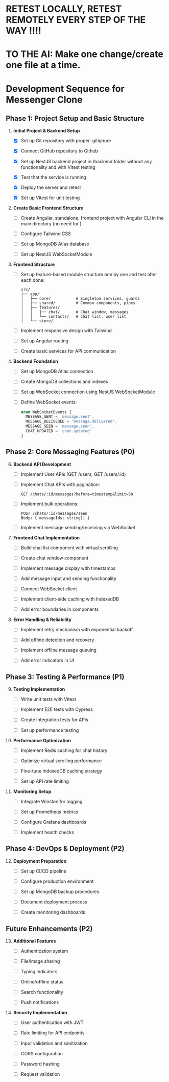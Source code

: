 # RETEST LOCALLY, RETEST REMOTELY EVERY STEP OF THE WAY !!!! #

# TO THE AI: Make one change/create one file at a time.

# Development Sequence for Messenger Clone

## Phase 1: Project Setup and Basic Structure

1. **Initial Project & Backend Setup**

   - [x] Set up Git repository with proper .gitignore

   - [x] Connect GitHub repository to Github

   - [X] Set up NestJS backend project in /backend folder without any functionality and with Vitest testing

   - [X] Test that  the service is running

   - [X] Deploy the  server and retest

   - [X] Set up Vitest for unit testing


2. **Create Basic Frontend Structure**

   - [ ] Create Angular, standalone, frontend project with Angular CLI in the main directory (no need for )

   - [ ] Configure Tailwind CSS

   - [ ] Set up MongoDB Atlas database


   - [ ] Set up NestJS WebSocketModule

4. **Frontend Structure**

   - [ ] Set up feature-based module structure one by one and test after each done:
   
      ```
      src/
      ├── app/
      │   ├── core/           # Singleton services, guards
      │   ├── shared/         # Common components, pipes
      │   ├── features/
      │   │   ├── chat/       # Chat window, messages
      │   │   └── contacts/   # Chat list, user list
      │   └── store/          
      ```

   - [ ] Implement responsive design with Tailwind

   - [ ] Set up Angular routing

   - [ ] Create basic services for API communication


5. **Backend Foundation**

   - [ ] Set up MongoDB Atlas connection

   - [ ] Create MongoDB collections and indexes

   - [ ] Set up WebSocket connection using NestJS WebSocketModule

   - [ ] Define WebSocket events:
      ```typescript
      enum WebSocketEvents {
        MESSAGE_SENT = 'message.sent',
        MESSAGE_DELIVERED = 'message.delivered',
        MESSAGE_SEEN = 'message.seen',
        CHAT_UPDATED = 'chat.updated'
      }
      ```


## Phase 2: Core Messaging Features (P0)

6. **Backend API Development**

   - [ ] Implement User APIs (GET /users, GET /users/:id)

   - [ ] Implement Chat APIs with pagination:
      ```
      GET /chats/:id/messages?before=timestamp&limit=50
      ```

   - [ ] Implement bulk operations:
      ```
      POST /chats/:id/messages/seen
      Body: { messageIds: string[] }
      ```

   - [ ] Implement message sending/receiving via WebSocket


7. **Frontend Chat Implementation**

   - [ ] Build chat list component with virtual scrolling

   - [ ] Create chat window component

   - [ ] Implement message display with timestamps

   - [ ] Add message input and sending functionality

   - [ ] Connect WebSocket client

   - [ ] Implement client-side caching with IndexedDB

   - [ ] Add error boundaries in components


8. **Error Handling & Reliability**

   - [ ] Implement retry mechanism with exponential backoff

   - [ ] Add offline detection and recovery

   - [ ] Implement offline message queuing

   - [ ] Add error indicators in UI


## Phase 3: Testing & Performance (P1)

9. **Testing Implementation**

   - [ ] Write unit tests with Vitest

   - [ ] Implement E2E tests with Cypress

   - [ ] Create integration tests for APIs

   - [ ] Set up performance testing


10. **Performance Optimization**

    - [ ] Implement Redis caching for chat history

    - [ ] Optimize virtual scrolling performance

    - [ ] Fine-tune IndexedDB caching strategy

    - [ ] Set up API rate limiting


11. **Monitoring Setup**

    - [ ] Integrate Winston for logging

    - [ ] Set up Prometheus metrics

    - [ ] Configure Grafana dashboards

    - [ ] Implement health checks


## Phase 4: DevOps & Deployment (P2)

12. **Deployment Preparation**

    - [ ] Set up CI/CD pipeline

    - [ ] Configure production environment

    - [ ] Set up MongoDB backup procedures

    - [ ] Document deployment process

    - [ ] Create monitoring dashboards


## Future Enhancements (P2)

13. **Additional Features**

    - [ ] Authentication system

    - [ ] File/image sharing

    - [ ] Typing indicators

    - [ ] Online/offline status

    - [ ] Search functionality

    - [ ] Push notifications


14. **Security Implementation**

    - [ ] User authentication with JWT

    - [ ] Rate limiting for API endpoints

    - [ ] Input validation and sanitization

    - [ ] CORS configuration

    - [ ] Password hashing

    - [ ] Request validation
